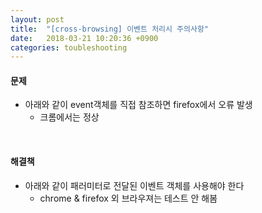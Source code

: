 ```yaml
---
layout: post
title:  "[cross-browsing] 이벤트 처리시 주의사항"
date:   2018-03-21 10:20:36 +0900
categories: toubleshooting
---
```

#### 문제
* 아래와 같이 event객체를 직접 참조하면 firefox에서 오류 발생
  * 크롬에서는 정상

<script src="https://gist.github.com/min9nim/7f69402de6a6079a3e2936d266347a2c.js"></script>
<br />

#### 해결책
* 아래와 같이 패러미터로 전달된 이벤트 객체를 사용해야 한다
  * chrome & firefox 외 브라우져는 테스트 안 해봄

<script src="https://gist.github.com/min9nim/82014d7854357088dab5083eb7fbedb7.js"></script>
